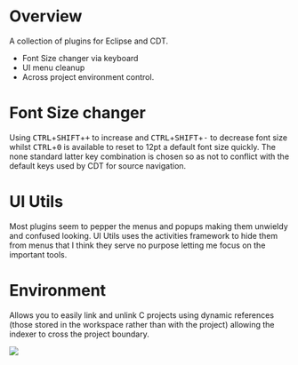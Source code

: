 Overview
===============

A collection of plugins for Eclipse and CDT. 
* Font Size changer via keyboard 
* UI menu cleanup
* Across project environment control. 

Font Size changer 
==

Using <kbd>CTRL</kbd>+<kbd>SHIFT</kbd>+<kbd>+</kbd> to increase and <kbd>CTRL</kbd>+<kbd>SHIFT</kbd>+<kbd>-</kbd> to decrease font size whilst <kbd>CTRL</kbd>+<kbd>0</kbd> is available to reset to 12pt a default font size quickly. The none standard latter key combination is chosen so as not to conflict with the default keys used by CDT for source navigation.

UI Utils
==

Most plugins seem to pepper the menus and popups making them unwieldy and confused looking. UI Utils uses the activities framework to hide them from menus that I think they serve no purpose letting me focus on the important tools.


Environment
==

Allows you to easily link and unlink C projects using dynamic references (those stored in the workspace rather than with the project) allowing the indexer to cross the project boundary.

![](https://raw.github.com/ovinn/eclipse-plugins/master/com.vinn.build/images/environment.png)
